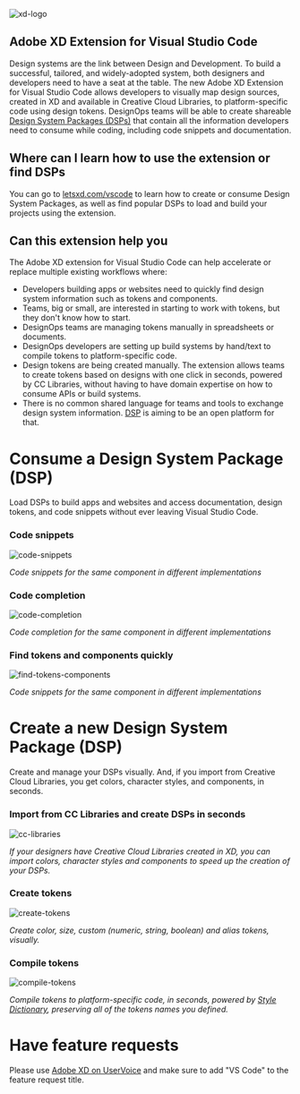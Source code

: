 ![xd-logo](images/xd-logo.png)

## Adobe XD Extension for Visual Studio Code

Design systems are the link between Design and Development. To build a successful, tailored, and widely-adopted system, both designers and developers need to have a seat at the table. The new Adobe XD Extension for Visual Studio Code allows developers to visually map design sources, created in XD and available in Creative Cloud Libraries, to platform-specific code using design tokens. DesignOps teams will be able to create shareable [Design System Packages (DSPs)](https://github.com/AdobeXD/design-system-package-dsp) that contain all the information developers need to consume while coding, including code snippets and documentation.

## Where can I learn how to use the extension or find DSPs

You can go to [letsxd.com/vscode](https://letsxd.com/vscode) to learn how to create or consume Design System Packages, as well as find popular DSPs to load and build your projects using the extension.

## Can this extension help you

The Adobe XD extension for Visual Studio Code can help accelerate or replace multiple existing workflows where:

- Developers building apps or websites need to quickly find design system information such as tokens and components.
- Teams, big or small, are interested in starting to work with tokens, but they don't know how to start.
- DesignOps teams are managing tokens manually in spreadsheets or documents.
- DesignOps developers are setting up build systems by hand/text to compile tokens to platform-specific code.
- Design tokens are being created manually. The extension allows teams to create tokens based on designs with one click in seconds, powered by CC Libraries, without having to have domain expertise on how to consume APIs or build systems.
- There is no common shared language for teams and tools to exchange design system information. [DSP](https://github.com/AdobeXD/design-system-package-dsp) is aiming to be an open platform for that.

# Consume a Design System Package (DSP)

Load DSPs to build apps and websites and access documentation, design tokens, and code snippets without ever leaving Visual Studio Code.

### Code snippets

![code-snippets](images/code-snippets.png)

*Code snippets for the same component in different implementations*

### Code completion

![code-completion](images/code-completion.png)

*Code completion for the same component in different implementations*

### Find tokens and components quickly

![find-tokens-components](images/find-tokens-components.png)

*Code snippets for the same component in different implementations*

# Create a new Design System Package (DSP)

Create and manage your DSPs visually. And, if you import from Creative Cloud Libraries, you get colors, character styles, and components, in seconds.

### Import from CC Libraries and create DSPs in seconds

![cc-libraries](images/cc-libraries.png)

*If your designers have Creative Cloud Libraries created in XD, you can import colors, character styles and components to speed up the creation of your DSPs.*

### Create tokens

![create-tokens](images/create-tokens.png)

*Create color, size, custom (numeric, string, boolean) and alias tokens, visually.*

### Compile tokens

![compile-tokens](images/compile-tokens.png)

*Compile tokens to platform-specific code, in seconds, powered by [Style Dictionary](https://amzn.github.io/style-dictionary/#/), preserving all of the tokens names you defined.*

# Have feature requests

Please use [Adobe XD on UserVoice](https://adobexd.uservoice.com/) and make sure to add "VS Code" to the feature request title.
